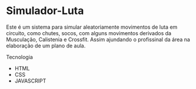 # Simulador-Luta
Este é um sistema para simular aleatoriamente movimentos de luta em circuito, como chutes, socos, com alguns movimentos derivados da Musculação, Calistenia e Crossfit.
Assim ajundando o profissinal da área na elaboração de um plano de aula.

Tecnologia
  - HTML
  - CSS
  - JAVASCRIPT
